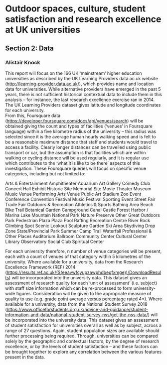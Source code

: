 # Outdoor spaces, culture, student satisfaction and research excellence at UK universities
## Section 2: Data
### Alistair Knock

This report will focus on the 166 UK ‘mainstream’ higher education universities as described by the UK Learning Providers data.ac.uk website (http://learning-provider.data.ac.uk/), which provides name and location data for universities.  While alternative providers have emerged in the past 5 years, there is not sufficient historical contextual data to include them in this analysis – for instance, the last research excellence exercise ran in 2014.  The UK Learning Providers dataset gives latitude and longitude coordinates for each university.  
From this, Foursquare data (https://developer.foursquare.com/docs/api/venues/search) will be obtained giving the count and types of facilities (‘venues’ in Foursquare language) within a five kilometre radius of the university – this radius was selected since it is the average human hourly walking speed and is felt to be a reasonable maximum distance that staff and students would travel to access a facility.  Clearly longer distances can be travelled using public transport or car, but the assumption is that facilities which are within walking or cycling distance will be used regularly, and it is regular use which contributes to the ‘what it is like to be there’ aspects of this investigation.  These Foursquare queries will focus on specific venue categories, including but not limited to:

Arts & Entertainment
	Amphitheater
	Aquarium
	Art Gallery
	Comedy Club
	Concert Hall
	Exhibit
	Historic Site
	Memorial Site
	Movie Theater
	Museum
	Music Venue
	Performing Arts Venue
	Public Art
	Stadium
	Zoo
Event
	Conference
	Convention
	Festival
	Music Festival
	Sporting Event
	Street Fair
	Trade Fair
Outdoors & Recreation
	Athletics & Sports
	Bathing Area
	Beach
	Bike Trail
	Botanical Garden
Campground
	Canal
	Castle
	Forest
	Harbor / Marina
	Lake
	Mountain
	National Park
	Nature Preserve
	Other Great Outdoors
	Park
	Pedestrian Plaza
	Plaza
	Pool
	Rafting
	Recreation Centre
	River
	Rock Climbing Spot
	Scenic Lookout
	Sculpture Garden
	Ski Area
	Skydiving Drop Zone
	State/Provincial Park
	Summer Camp
	Trail
	Waterfall
Professional & Other Places
	Auditorium
	Ballroom
	Community Center
	Cultural Center
	Library
	Observatory
	Social Club
	Spiritual Center

For each university therefore, n number of venue categories will be present, each with a count of venues of that category within 5 kilometres of the university.
Where available for a university, data from the Research Excellence Framework (REF) 2014 (https://results.ref.ac.uk/(S(eeavwfcyupzawphdbegfxmge))/DownloadResults) will be incorporated into the university data.  This dataset gives an assessment of research quality for each ‘unit of assessment’ (i.e. subject) with staff size information which can be re-processed to form university-wide figures.  Consideration will be given to the appropriate measure of quality to use (e.g. grade point average versus percentage rated 4*).
Where available for a university, data from the National Student Survey 2018 (https://www.officeforstudents.org.uk/advice-and-guidance/student-information-and-data/national-student-survey-nss/get-the-nss-data/) will be incorporated into the university data.  This dataset gives an assessment of student satisfaction for universities overall as well as by subject, across a range of 27 questions.  Again, student population sizes are available should further processing being required.
Through, universities can be compared solely by the geographic and contextual factors, by the degree of research excellence, or by the levels of student satisfaction – and these factors can be brought together to explore any correlation between the various features present in the data.
